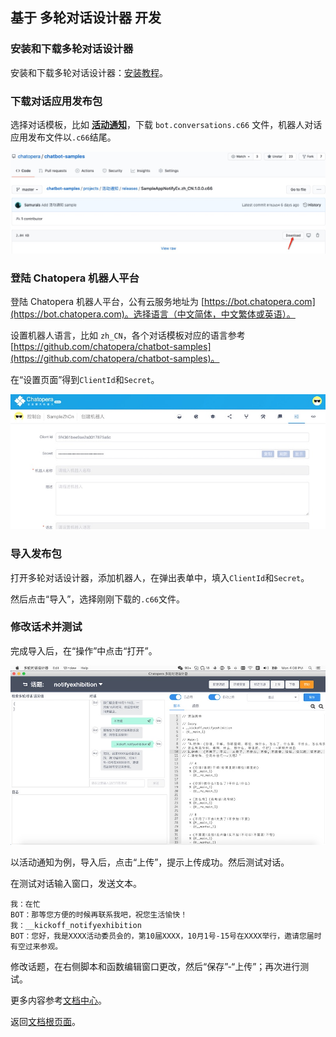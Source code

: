 ## 基于 多轮对话设计器 开发

### 安装和下载多轮对话设计器

安装和下载多轮对话设计器：[安装教程](https://docs.chatopera.com/products/chatbot-platform/conversation/cde.html)。

### 下载对话应用发布包

选择对话模板，比如 [**活动通知**](https://github.com/chatopera/chatbot-samples/tree/master/projects/%E6%B4%BB%E5%8A%A8%E9%80%9A%E7%9F%A5)，下载 `bot.conversations.c66` 文件，机器人对话应用发布文件以`.c66`结尾。

![](../assets/10.jpg)

### 登陆 Chatopera 机器人平台

登陆 Chatopera 机器人平台，公有云服务地址为 [https://bot.chatopera.com](https://bot.chatopera.com)。选择语言（中文简体，中文繁体或英语）。

设置机器人语言，比如 `zh_CN`，各个对话模板对应的语言参考[https://github.com/chatopera/chatbot-samples](https://github.com/chatopera/chatbot-samples)。

在“设置页面”得到`ClientId`和`Secret`。

![](../assets/9.jpg)

### 导入发布包

打开多轮对话设计器，添加机器人，在弹出表单中，填入`ClientId`和`Secret`。

然后点击“导入”，选择刚刚下载的`.c66`文件。

### 修改话术并测试

完成导入后，在“操作”中点击“打开”。

![](../assets/7.jpg)

以活动通知为例，导入后，点击“上传”，提示上传成功。然后测试对话。

在测试对话输入窗口，发送文本。

```
我：在忙
BOT：那等您方便的时候再联系我吧，祝您生活愉快！
我：__kickoff_notifyexhibition
BOT：您好，我是XXXX活动委员会的，第10届XXXX，10月1号-15号在XXXX举行，邀请您届时有空过来参观。
```

修改话题，在右侧脚本和函数编辑窗口更改，然后“保存”-“上传”；再次进行测试。

更多内容参考[文档中心](https://docs.chatopera.com/products/chatbot-platform/conversation/index.html)。

返回[文档根页面](../)。
